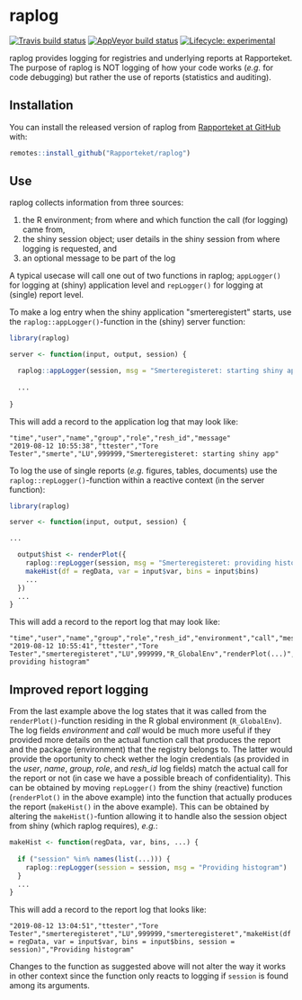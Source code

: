 # raplog

<!-- badges: start -->
[![Travis build status](https://travis-ci.org/Rapporteket/raplog.svg?branch=master)](https://travis-ci.org/Rapporteket/raplog)
[![AppVeyor build status](https://ci.appveyor.com/api/projects/status/github/Rapporteket/raplog?branch=master&svg=true)](https://ci.appveyor.com/project/Rapporteket/raplog)
[![Lifecycle: experimental](https://img.shields.io/badge/lifecycle-experimental-orange.svg)](https://www.tidyverse.org/lifecycle/#experimental)
<!-- badges: end -->

raplog provides logging for registries and underlying reports at Rapporteket. The purpose of raplog is NOT logging of how your code works (_e.g._ for code debugging) but rather the use of reports (statistics and auditing).

## Installation

You can install the released version of raplog from [Rapporteket at GitHub](https://github.com/Rapporteket) with:

``` r
remotes::install_github("Rapporteket/raplog")
```

## Use

raplog collects information from three sources:

1. the R environment; from where and which function the call (for logging) came from,
1. the shiny session object; user details in the shiny session from where logging is requested, and
1. an optional message to be part of the log

A typical usecase will call one out of two functions in raplog; ```appLogger()``` for logging at (shiny) application level and ```repLogger()``` for logging at (single) report level.

To make a log entry when the shiny application "smerteregistert" starts, use the ```raplog::appLogger()```-function in the (shiny) server function:

```r
library(raplog)

server <- function(input, output, session) {

  raplog::appLogger(session, msg = "Smerteregisteret: starting shiny app")
  
  ...
  
}
```

This will add a record to the application log that may look like:

```csv
"time","user","name","group","role","resh_id","message"
"2019-08-12 10:55:38","ttester","Tore Tester","smerte","LU",999999,"Smerteregisteret: starting shiny app"
```

To log the use of single reports (_e.g._ figures, tables, documents) use the ```raplog::repLogger()```-function within a reactive context (in the server function):

```r
library(raplog)

server <- function(input, output, session) {

...

  output$hist <- renderPlot({
    raplog::repLogger(session, msg = "Smerteregisteret: providing histogram")
    makeHist(df = regData, var = input$var, bins = input$bins)
    ...
  })
  ...
}
```

This will add a record to the report log that may look like:

```csv
"time","user","name","group","role","resh_id","environment","call","message"
"2019-08-12 10:55:41","ttester","Tore Tester","smerteregisteret","LU",999999,"R_GlobalEnv","renderPlot(...)","Smerteregisteret: providing histogram"
```

## Improved report logging
From the last example above the log states that it was called from the ```renderPlot()```-function residing in the R global environment (```R_GlobalEnv```). The log fields _environment_ and _call_ would be much more useful if they provided more details on the actual function call that produces the report and the package (environment) that the registry belongs to. The latter would provide the oportunity to check wether the login credentials (as provided in the _user_, _name_, _group_, _role_, and _resh_id_ log fields) match the actual call for the report or not (in case we have a possible breach of confidentiality). This can be obtained by moving ```repLogger()``` from the shiny (reactive) function (```renderPlot()``` in the above example) into the function that actually produces the report (```makeHist()``` in the above example). This can be obtained by altering the ```makeHist()```-funtion allowing it to handle also the session object from shiny (which raplog requires), _e.g._:

```r
makeHist <- function(regData, var, bins, ...) {
  
  if ("session" %in% names(list(...))) {
    raplog::repLogger(session = session, msg = "Providing histogram")
  }
  ...
}
```

This will add a record to the report log that looks like:

```csv
"2019-08-12 13:04:51","ttester","Tore Tester","smerteregisteret","LU",999999,"smerteregisteret","makeHist(df = regData, var = input$var, bins = input$bins, session = session)","Providing histogram"
```

Changes to the function as suggested above will not alter the way it works in other context since the function only reacts to logging if ```session``` is found among its arguments.
